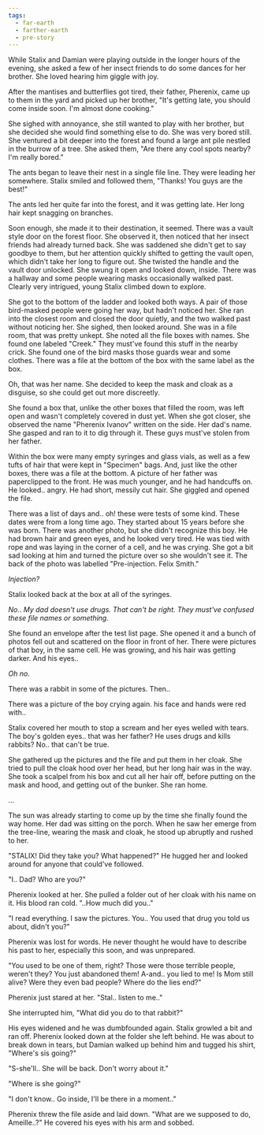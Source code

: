 ```yaml
---
tags:
  - far-earth
  - farther-earth
  - pre-story
---
```

While Stalix and Damian were playing outside in the longer hours of the evening, she asked a few of her insect friends to do some dances for her brother. She loved hearing him giggle with joy.

After the mantises and butterflies got tired, their father, Pherenix, came up to them in the yard and picked up her brother, "It's getting late, you should come inside soon. I'm almost done cooking."

She sighed with annoyance, she still wanted to play with her brother, but she decided she would find something else to do. She was very bored still. She ventured a bit deeper into the forest and found a large ant pile nestled in the burrow of a tree. She asked them, "Are there any cool spots nearby? I'm really bored."

The ants began to leave their nest in a single file line. They were leading her somewhere. Stalix smiled and followed them, "Thanks! You guys are the best!"

The ants led her quite far into the forest, and it was getting late. Her long hair kept snagging on branches. 

Soon enough, she made it to their destination, it seemed. There was a vault style door on the forest floor. She observed it, then noticed that her insect friends had already turned back. She was saddened she didn't get to say goodbye to them, but her attention quickly shifted to getting the vault open, which didn't take her long to figure out. She twisted the handle and the vault door unlocked. She swung it open and looked down,  inside. There was a hallway and some people wearing masks occasionally walked past. Clearly very intrigued, young Stalix climbed down to explore.

She got to the bottom of the ladder and looked both ways. A pair of those bird-masked people were going her way, but hadn't noticed her. She ran into the closest room and closed the door quietly, and the two walked past without noticing her. She sighed, then looked around. She was in a file room, that was pretty unkept. She noted all the file boxes with names. She found one labeled "Creek." They must've found this stuff in the nearby crick. She found one of the bird masks those guards wear and some clothes. There was a file at the bottom of the box with the same label as the box.

Oh, that was her name. She decided to keep the mask and cloak as a disguise, so she could get out more discreetly.

She found a box that, unlike the other boxes that filled the room, was left open and wasn't completely covered in dust yet. When she got closer, she observed the name "Pherenix Ivanov" written on the side. Her dad's name. She gasped and ran to it to dig through it. These guys must've stolen from her father.

Within the box were many empty syringes and glass vials, as well as a few tufts of hair that were kept in "Specimen" bags. And, just like the other boxes, there was a file at the bottom. A picture of her father was paperclipped to the front. He was much younger, and he had handcuffs on. He looked.. angry. He had short, messily cut hair. She giggled and opened the file.

There was a list of days and.. oh! these were tests of some kind. These dates were from a long time ago. They started about 15 years before she was born. There was another photo, but she didn't recognize this boy. He had brown hair and green eyes, and he looked very tired. He was tied with rope and was laying in the corner of a cell, and he was crying. She got a bit sad looking at him and turned the picture over so she wouldn't see it. The back of the photo was labelled "Pre-injection. Felix Smith." 

_Injection?_

Stalix looked back at the box at all of the syringes.

_No.. My dad doesn't use drugs. That can't be right. They must've confused these file names or something._

She found an envelope after the test list page. She opened it and a bunch of photos fell out and scattered on the floor in front of her. There were pictures of that boy, in the same cell. He was growing, and his hair was getting darker. And his eyes..

_Oh no._

There was a rabbit in some of the pictures. Then..

There was a picture of the boy crying again. his face and hands were red with.. 

Stalix covered her mouth to stop a scream and her eyes welled with tears. The boy's golden eyes.. that was her father? He uses drugs and kills rabbits? No.. that can't be true.

She gathered up the pictures and the file and put them in her cloak. She tried to pull the cloak hood over her head, but her long hair was in the way. She took a scalpel from his box and cut all her hair off, before putting on the mask and hood, and getting out of the bunker. She ran home.

...

The sun was already starting to come up by the time she finally found the way home. Her dad was sitting on the porch. When he saw her emerge from the tree-line, wearing the mask and cloak, he stood up abruptly and rushed to her.

"STALIX! Did they take you? What happened?" He hugged her and looked around for anyone that could've followed.

"I.. Dad? Who are you?"

Pherenix looked at her. She pulled a folder out of her cloak with his name on it. His blood ran cold. "..How much did you.."

"I read everything. I saw the pictures. You.. You used that drug you told us about, didn't you?"

Pherenix was lost for words. He never thought he would have to describe his past to her, especially this soon, and was unprepared. 

"You used to be one of them, right? Those were those terrible people, weren't they? You just abandoned them! A-and.. you lied to me! Is Mom still alive? Were they even bad people? Where do the lies end?"

Pherenix just stared at her. "Stal.. listen to me.."

She interrupted him, "What did you do to that rabbit?"

His eyes widened and he was dumbfounded again. Stalix growled a bit and ran off. Pherenix looked down at the folder she left behind. He was about to break down in tears, but Damian walked up behind him and tugged his shirt, "Where's sis going?"

"S-she'll.. She will be back. Don't worry about it."

"Where is she going?"

"I don't know.. Go inside, I'll be there in a moment.."

Pherenix threw the file aside and laid down. "What are we supposed to do, Ameille..?" He covered his eyes with his arm and sobbed.
